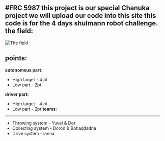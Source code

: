 #**FRC 5987**
this project is our special Chanuka project 
we will upload our code into this site
this code is for the 4 days shulmann robot challenge.
**the field:**
----------
![The field](https://s30.postimg.org/rxcem6lhd/ndfgjdfdghj.png)

**points:**
-------
**autonomous part:**
 - High target - 4 pt
 - Low part - 2pt
 
 **driver part:**
 - High target - 4 pt
 - Low part - 2pt
 **teams:**
-------
 - Throwing system - Yuval & Dor
 - Collecting system - Doron & Bohaddadna
 - Drive system - lanna

